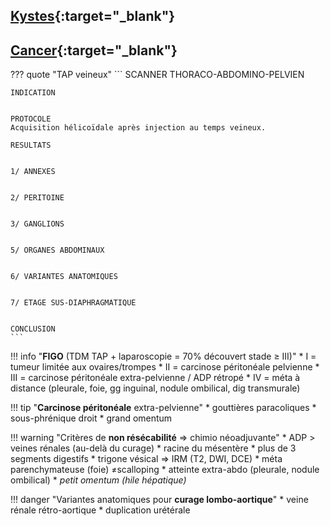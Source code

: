 ## [**Kystes**](https://radiopaedia.org/articles/ovarian-cyst-2){:target="_blank"} 


## [**Cancer**](https://radiopaedia.org/articles/ovarian-tumours){:target="_blank"} 

??? quote "TAP veineux"
    ```
    SCANNER THORACO-ABDOMINO-PELVIEN

    INDICATION


    PROTOCOLE
    Acquisition hélicoïdale après injection au temps veineux.

    RESULTATS


    1/ ANNEXES


    2/ PERITOINE


    3/ GANGLIONS


    5/ ORGANES ABDOMINAUX


    6/ VARIANTES ANATOMIQUES


    7/ ETAGE SUS-DIAPHRAGMATIQUE


    CONCLUSION
    ```

!!! info "**FIGO** (TDM TAP + laparoscopie = 70% découvert stade ≥ III)"
    * I = tumeur limitée aux ovaires/trompes
    * II = carcinose péritonéale pelvienne
    * III = carcinose péritonéale extra-pelvienne / ADP rétropé
    * IV = méta à distance (pleurale, foie, gg inguinal, nodule ombilical, dig transmurale)

!!! tip "**Carcinose péritonéale** extra-pelvienne"
    * gouttières paracoliques
    * sous-phrénique droit
    * grand omentum

!!! warning "Critères de **non résécabilité** => chimio néoadjuvante"
    * ADP > veines rénales (au-delà du curage)
    * racine du mésentère
    * plus de 3 segments digestifs
    * trigone vésical => IRM (T2, DWI, DCE)
    * méta parenchymateuse (foie) ≠scalloping
    * atteinte extra-abdo (pleurale, nodule ombilical)
    * _petit omentum (hile hépatique)_

!!! danger "Variantes anatomiques pour **curage lombo-aortique**"
    * veine rénale rétro-aortique
    * duplication urétérale

